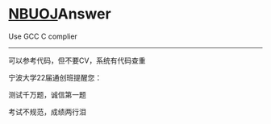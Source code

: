 # [NBUOJ](http://nbuoj.com/)Answer

Use GCC C complier
***
可以参考代码，但不要CV，系统有代码查重

宁波大学22届通创班提醒您：

测试千万题，诚信第一题

考试不规范，成绩两行泪
